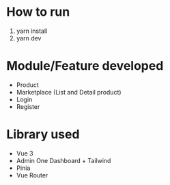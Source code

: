 # How to run

1. yarn install
2. yarn dev

# Module/Feature developed
- Product
- Marketplace (List and Detail product)
- Login
- Register

# Library used
- Vue 3
- Admin One Dashboard + Tailwind
- Pinia
- Vue Router
